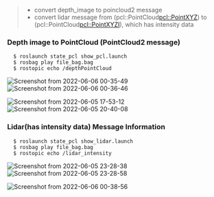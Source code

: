 > * convert depth_image to poincloud2 message
> * convert lidar message from (pcl::PointCloud<pcl::PointXYZ>) to (pcl::PointCloud<pcl::PointXYZI>), which has intensity data

### Depth image to PointCloud (PointCloud2 message)

```shell
  $ roslaunch state_pcl show_pcl.launch
  $ rosbag play file_bag.bag
  $ rostopic echo /depthPointCloud
```
![Screenshot from 2022-06-06 00-35-49](https://user-images.githubusercontent.com/69444682/172063095-ca4607ca-7ce3-48f8-a483-44bfea37a4d6.png)
![Screenshot from 2022-06-06 00-36-46](https://user-images.githubusercontent.com/69444682/172063096-b3ef747a-9e09-4b74-9cf3-7136a4d1640d.png)


![Screenshot from 2022-06-05 17-53-12](https://user-images.githubusercontent.com/69444682/172062624-e2c87f81-907f-4d0e-9165-b5af91ee60bc.png)
![Screenshot from 2022-06-05 20-40-08](https://user-images.githubusercontent.com/69444682/172062537-cb3b399d-0c37-4453-8434-3777b42b68f1.png)

### Lidar(has intensity data) Message Information

```shell
  $ roslaunch state_pcl show_lidar.launch
  $ rosbag play file_bag.bag
  $ rostopic echo /lidar_intensity
```
![Screenshot from 2022-06-05 23-28-38](https://user-images.githubusercontent.com/69444682/172062538-03303a0b-3655-426e-900d-17a0a8315d4d.png)
![Screenshot from 2022-06-05 23-28-58](https://user-images.githubusercontent.com/69444682/172062539-6e1b1601-90aa-43d1-8b55-2b71fffe5c82.png)

![Screenshot from 2022-06-06 00-38-56](https://user-images.githubusercontent.com/69444682/172063156-9620c8ae-f737-4951-a5bf-382448f0251f.png)
